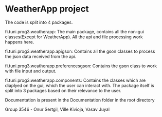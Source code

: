 # WeatherApp project

The code is split into 4 packages. 

fi.tuni.prog3.weatherapp: The main package, contains all the non-gui classes(Except for WeatherApp). All the api and file processing work happens here.

fi.tuni.prog3.weatherapp.apigson: Contains all the gson classes to process the json data received from the api.

fi.tuni.prog3.weatherapp.preferencesgson: Contains the gson class to work with file input and output.

fi.tuni.prog3.weatherapp.components: Contains the classes which are diaplyed on the gui, which the user can interact with. The package itself is split into 3 packages based on their relevance to the user.


Documentation is present in the Documentation folder in the root directory

Group 3546 - Onur Sertgil, Ville Kivioja, Vasav Juyal
